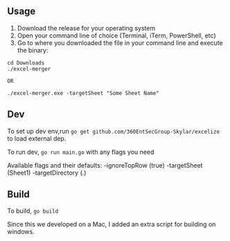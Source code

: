 ## Usage

1. Download the release for your operating system
2. Open your command line of choice (Terminal, iTerm, PowerShell, etc)
3. Go to where you downloaded the file in your command line and execute the binary:
```
cd Downloads
./excel-merger

OR

./excel-merger.exe -targetSheet "Some Sheet Name"

```

## Dev

To set up dev env,run `go get github.com/360EntSecGroup-Skylar/excelize` to load external dep.

To run dev, `go run main.go` with any flags you need

Available flags and their defaults:
-ignoreTopRow (true)
-targetSheet (Sheet1)
-targetDirectory (.)

## Build

To build, `go build`

Since this we developed on a Mac, I added an extra script for building on windows.